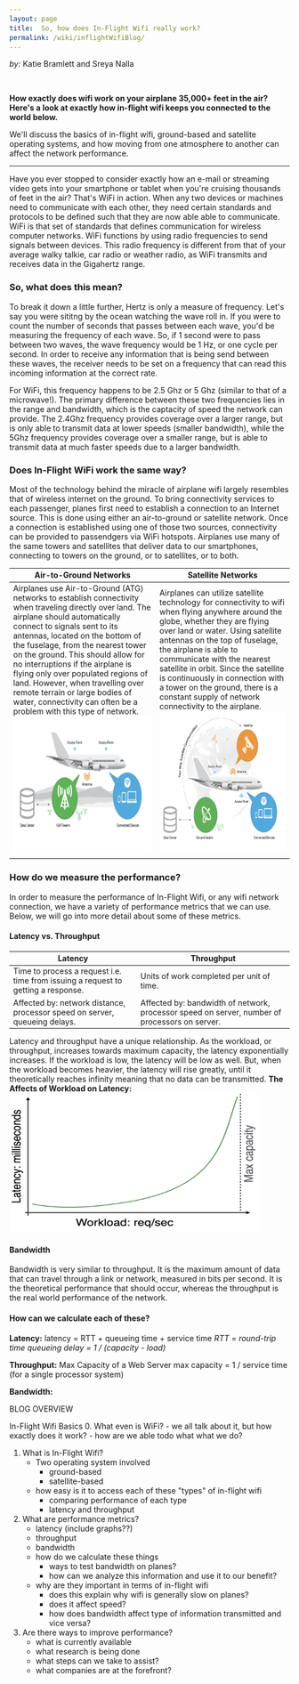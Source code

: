 ```yaml
---
layout: page
title:  So, how does In-Flight Wifi really work?
permalink: /wiki/inflightWifiBlog/
---
```


*by:* Katie Bramlett and Sreya Nalla

<br/>

**How exactly does wifi work on your airplane 35,000+ feet in the air?
Here's a look at exactly how in-flight wifi keeps you connected to the world below.**

We'll discuss the basics of in-flight wifi, ground-based and satellite operating systems, and how moving from one atmosphere to another can affect the network performance.

---

Have you ever stopped to consider exactly how an e-mail or streaming video gets into your smartphone or tablet when you're cruising thousands of feet in the air? That's WiFi in action. When any two devices or machines need to communicate with each other, they need certain standards and protocols to be defined such that they are now able able to communicate. WiFi is that set of standards that defines communication for wireless computer networks. WiFi functions by using radio frequencies to send signals between devices. This radio frequency is different from that of your average walky talkie, car radio or weather radio, as WiFi transmits and receives data in the Gigahertz range.

### So, what does this mean?
To break it down a little further, Hertz is only a measure of frequency. Let's say you were sititng by the ocean watching the wave roll in. If you were to count the number of seconds that passes between each wave, you'd be measuring the frequency of each wave. So, if 1 second were to pass between two waves, the wave frequency would be 1 Hz, or one cycle per second. In order to receive any information that is being send between these waves, the receiver needs to be set on a frequency that can read this incoming information at the correct rate. 

For WiFi, this frequency happens to be 2.5 Ghz or 5 Ghz (similar to that of a microwave!). The primary difference between these two frequencies lies in the range and bandwidth, which is the captacity of speed the network can provide. The 2.4Ghz frequency provides coverage over a larger range, but is only able to transmit data at lower speeds (smaller bandwidth), while the 5Ghz frequency provides coverage over a smaller range, but is able to transmit data at much faster speeds due to a larger bandwidth. 

### Does In-Flight WiFi work the same way?
Most of the technology behind the miracle of airplane wifi largely resembles that of wireless internet on the ground. To bring connectivity services to each passenger, planes first need to establish a connection to an Internet source. This is done using either an air-to-ground or satellite network. Once a connection is established using one of those two sources, connectivity can be provided to passendgers via WiFi hotspots. Airplanes use many of the same towers and satellites that deliver data to our smartphones, connecting to towers on the ground, or to satellites, or to both.

| Air-to-Ground Networks | Satellite Networks |
| ---------------------- | ------------------ |
| Airplanes use Air-to-Ground (ATG) networks to establish connectivity when traveling directly over land. The airplane should automatically connect to signals sent to its antennas, located on the bottom of the fuselage, from the nearest tower on the ground. This should allow for no interruptions if the airplane is flying only over populated regions of land. However, when travelling over remote terrain or large bodies of water, connectivity can often be a problem with this type of network. <img src="./ATGNetworkDiagram.png" width="450" height="250"/>| Airplanes can utilize satellite technology for connectivity to wifi when flying anywhere around the globe, whether they are flying over land or water. Using satellite antennas on the top of fuselage, the airplane is able to communicate with the nearest satellite in orbit. Since the satellite is continuously in connection with a tower on the ground, there is a constant supply of network connectivity to the airplane. <img src="./SatelliteNetworkDiagram.png" width="450" height="250"/> |
### How do we measure the performance?
In order to measure the performance of In-Flight Wifi, or any wifi network connection, we have a variety of performance metrics that we can use. Below, we will go into more detail about some of these metrics.
#### Latency vs. Throughput
| Latency | Throughput |
| ------- | ---------- |
| Time to process a request i.e. time from issuing a request to getting a response. | Units of work completed per unit of time. |
| Affected by: network distance, processor speed on server, queueing delays. | Affected by: bandwidth of network, processor speed on server, number of processors on server. |

Latency and throughput have a unique relationship. As the workload, or throughput, increases towards maximum capacity, the latency exponentially increases. If the workload is low, the latency will be low as well. But, when the workload becomes heavier, the latency will rise greatly, until it theoretically reaches infinity meaning that no data can be transmitted.
**The Affects of Workload on Latency:**
<img src="./latency_vs_throughput.png" width="450" height="250"/>

#### Bandwidth
Bandwidth is very similar to throughput. It is the maximum amount of data that can travel through a link or network, measured in bits per second. It is the theoretical performance that should occur, whereas the throughput is the real world performance of the network.

#### How can we calculate each of these?
**Latency:**
latency = RTT + queueing time + service time
*RTT = round-trip time*
*queueing delay = 1 / (capacity - load)*

**Throughput:**
Max Capacity of a Web Server
max capacity = 1 / service time
(for a single processor system)

**Bandwidth:**


BLOG OVERVIEW

In-Flight Wifi Basics
0. What even is WiFi?
    - we all talk about it, but how exactly does it work?
    - how are we able todo what what we do?

1. What is In-Flight Wifi?
    - Two operating system involved
        - ground-based 
        - satellite-based
    - how easy is it to access each of these "types" of in-flight wifi
        - comparing performance of each type
        - latency and throughput
2. What are performance metrics? 
    - latency (include graphs??)
    - throughput
    - bandwidth
    - how do we calculate these things
        - ways to test bandwidth on planes?
        - how can we analyze this information and use it to our benefit?
    - why are they important in terms of in-flight wifi
        - does this explain why wifi is generally slow on planes?
        - does it affect speed?
        - how does bandwidth affect type of information transmitted and vice versa?
3. Are there ways to improve performance?
    - what is currently available
    - what research is being done
    - what steps can we take to assist?
    - what companies are at the forefront?




